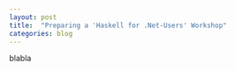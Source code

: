 ```yaml
---
layout: post
title:  "Preparing a 'Haskell for .Net-Users' Workshop"
categories: blog
---
```


blabla
